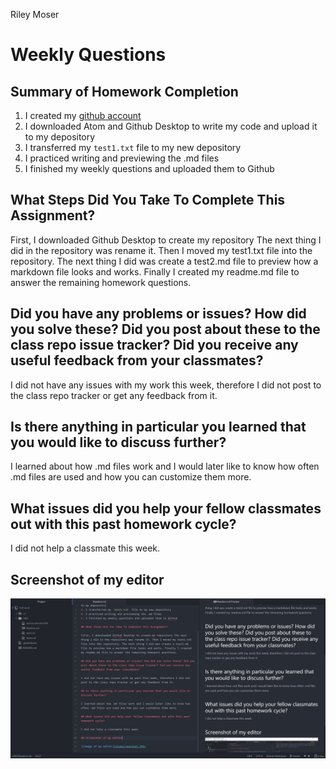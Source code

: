 Riley Moser
# Weekly Questions

## Summary of Homework Completion

1. I created my [github account](https://github.com/rileymoser)
2. I downloaded Atom and Github Desktop to write my code and upload it to my depository
3. I transferred my `test1.txt` file to my new depository
4. I practiced writing and previewing the .md files
5. I finished my weekly questions and uploaded them to Github

## What Steps Did You Take To Complete This Assignment?

First, I downloaded Github Desktop to create my repository The next thing I did in the repository was rename it. Then I moved my test1.txt file into the repository. The next thing I did was create a test2.md file to preview how a markdown file looks and works. Finally I created my readme.md file to answer the remaining homework questions.

## Did you have any problems or issues? How did you solve these? Did you post about these to the class repo issue tracker? Did you receive any useful feedback from your classmates?

I did not have any issues with my work this week, therefore I did not post to the class repo tracker or get any feedback from it.

## Is there anything in particular you learned that you would like to discuss further?

I learned about how .md files work and I would later like to know how often .md files are used and how you can customize them more.

## What issues did you help your fellow classmates out with this past homework cycle?

I did not help a classmate this week.

## Screenshot of my editor

![Image of my editor](atomscreenshot.JPG)
